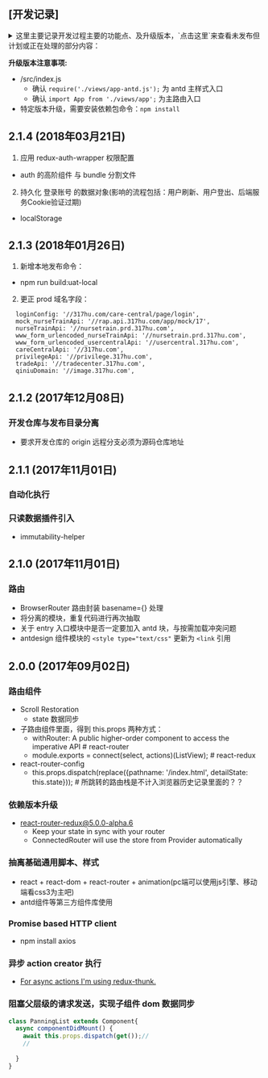 ## [开发记录]
<details>
  <summary>
    这里主要记录开发过程主要的功能点、及升级版本，`点击这里`来查看未发布但计划或正在处理的部分内容：
  </summary>
  <section>
    <ul>
      <li>单元测试模块</li>
    </ul>
  </section>
  
</details>

**升级版本注意事项:**

- /src/index.js
  * 确认 `require('./views/app-antd.js');` 为 antd 主样式入口
  * 确认 `import App from './views/app';` 为主路由入口
- 特定版本升级，需要安装依赖包命令：`npm install`

## 2.1.4 (2018年03月21日)

1. 应用 redux-auth-wrapper 权限配置

- auth 的高阶组件 与 bundle 分割文件

2. 持久化 登录账号 的数据对象(影响的流程包括：用户刷新、用户登出、后端服务Cookie验证过期)

- localStorage

## 2.1.3 (2018年01月26日)

1. 新增本地发布命令： 

- npm run build:uat-local

2. 更正 prod 域名字段：

```
  loginConfig: '//317hu.com/care-central/page/login',
  mock_nurseTrainApi: '//rap.api.317hu.com/app/mock/17',
  nurseTrainApi: '//nursetrain.prd.317hu.com',
  www_form_urlencoded_nurseTrainApi: '//nursetrain.prd.317hu.com',
  www_form_urlencoded_usercentralApi: '//usercentral.317hu.com',
  careCentralApi: '//317hu.com',
  privilegeApi: '//privilege.317hu.com',
  tradeApi: '//tradecenter.317hu.com',
  qiniuDomain: '//image.317hu.com',
```


## 2.1.2 (2017年12月08日)

### 开发仓库与发布目录分离

- 要求开发仓库的 origin 远程分支必须为源码仓库地址


## 2.1.1 (2017年11月01日)

### 自动化执行

### 只读数据插件引入

* immutability-helper


## 2.1.0 (2017年11月01日)

### 路由

* BrowserRouter 路由封装 basename={} 处理
* 将分离的模块，重复代码进行再次抽取
* 关于 entry 入口模块中是否一定要加入 antd 块，与按需加载冲突问题
* antdesign 组件模块的 `<style type="text/css"` 更新为 `<link` 引用

## 2.0.0 (2017年09月02日)

### 路由组件

- Scroll Restoration
  * state 数据同步
- 子路由组件里面，得到 this.props 两种方式：
  * withRouter: A public higher-order component to access the imperative API # react-router
  * module.exports = connect(select, actions)(ListView); # react-redux
- react-router-config
  * this.props.dispatch(replace({pathname: '/index.html', detailState: this.state})); # 所跳转的路由栈是不计入浏览器历史记录里面的？？

### 依赖版本升级

- react-router-redux@5.0.0-alpha.6
  * Keep your state in sync with your router 
  * ConnectedRouter will use the store from Provider automatically


### 抽离基础通用脚本、样式
- react + react-dom + react-router + animation(pc端可以使用js引擎、移动端看css3为主吧) 
- antd组件等第三方组件库使用
  
### Promise based HTTP client
- npm install axios

### 异步 action creator 执行
- [For async actions I'm using redux-thunk.](https://stackoverflow.com/questions/42872846/react-router-redux-setstate-warning-after-redirect/42915448#42915448)

### 阻塞父层级的请求发送，实现子组件 dom 数据同步

```javascript
class PanningList extends Component{
  async componentDidMount() {
    await this.props.dispatch(get());// 
    // 
    
  }
}
```

